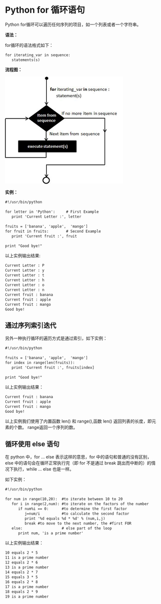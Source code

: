 
# Python for 循环语句

Python for循环可以遍历任何序列的项目，如一个列表或者一个字符串。

**语法：**

for循环的语法格式如下：

```
for iterating_var in sequence:
   statements(s)

```

**流程图：**

![python_for_loop](../img/python_for_loop.jpg)

**实例：**

```
#!/usr/bin/python

for letter in 'Python':     # First Example
   print 'Current Letter :', letter

fruits = ['banana', 'apple',  'mango']
for fruit in fruits:        # Second Example
   print 'Current fruit :', fruit

print "Good bye!"

```

以上实例输出结果:

```
Current Letter : P
Current Letter : y
Current Letter : t
Current Letter : h
Current Letter : o
Current Letter : n
Current fruit : banana
Current fruit : apple
Current fruit : mango
Good bye!

```

## 通过序列索引迭代

另外一种执行循环的遍历方式是通过索引，如下实例：

```
#!/usr/bin/python

fruits = ['banana', 'apple',  'mango']
for index in range(len(fruits)):
   print 'Current fruit :', fruits[index]

print "Good bye!"

```

以上实例输出结果：

```
Current fruit : banana
Current fruit : apple
Current fruit : mango
Good bye!

```

以上实例我们使用了内置函数 len() 和 range(),函数 len() 返回列表的长度，即元素的个数。 range返回一个序列的数。

## 循环使用 else 语句

在 python 中，for … else 表示这样的意思，for 中的语句和普通的没有区别，else 中的语句会在循环正常执行完（即 for 不是通过 break 跳出而中断的）的情况下执行，while … else 也是一样。

如下实例：

```
#!/usr/bin/python

for num in range(10,20):  #to iterate between 10 to 20
   for i in range(2,num): #to iterate on the factors of the number
      if num%i == 0:      #to determine the first factor
         j=num/i          #to calculate the second factor
         print '%d equals %d * %d' % (num,i,j)
         break #to move to the next number, the #first FOR
   else:                  # else part of the loop
      print num, 'is a prime number'

```

以上实例输出结果：

```
10 equals 2 * 5
11 is a prime number
12 equals 2 * 6
13 is a prime number
14 equals 2 * 7
15 equals 3 * 5
16 equals 2 * 8
17 is a prime number
18 equals 2 * 9
19 is a prime number

```

